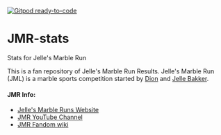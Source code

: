 [![Gitpod ready-to-code](https://img.shields.io/badge/Gitpod-ready--to--code-blue?logo=gitpod)](https://gitpod.io/#https://github.com/Leagify/JMR-stats)

# JMR-stats
Stats for Jelle's Marble Run

This is a fan repository of Jelle's Marble Run Results.  Jelle's Marble Run (JML) is a marble sports competition started by [Dion](https://jellesmarbleruns.fandom.com/wiki/Dion_Bakker) and [Jelle Bakker](https://jellesmarbleruns.fandom.com/wiki/Jelle_Bakker).

#### JMR Info:
 - [Jelle's Marble Runs Website](https://jellesmarbleruns.com/)
 - [JMR YouTube Channel](https://www.youtube.com/channel/UCYJdpnjuSWVOLgGT9fIzL0g)
 - [JMR Fandom wiki](https://jellesmarbleruns.fandom.com/wiki/Marble_League_Wiki)